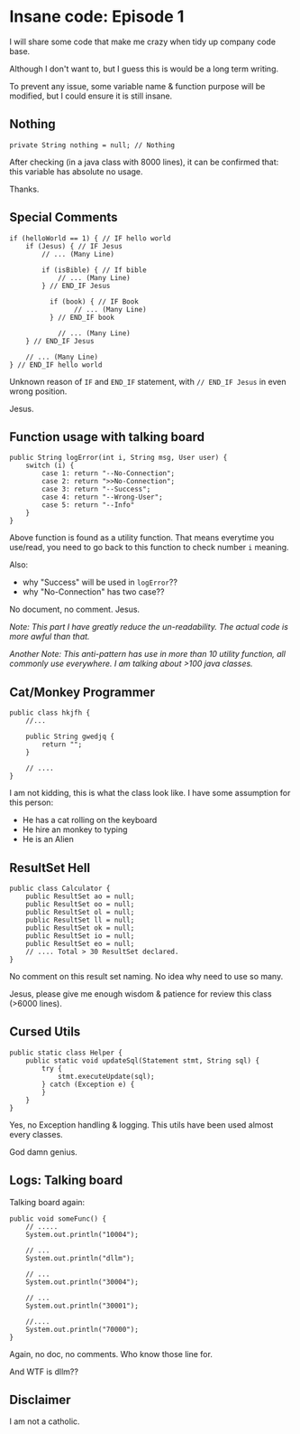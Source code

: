 # Insane code: Episode 1

I will share some code that make me crazy when tidy up company code base.

Although I don't want to, but I guess this is would be a long term writing. 

To prevent any issue, some variable name & function purpose will be modified, but I could ensure it is still insane.

## Nothing
```
private String nothing = null; // Nothing
```
After checking (in a java class with 8000 lines), it can be confirmed that: this variable has absolute no usage.

Thanks.

## Special Comments
```
if (helloWorld == 1) { // IF hello world
	if (Jesus) { // IF Jesus
      	// ... (Many Line)
      	
		if (isBible) { // If bible
			// ... (Many Line)
		} // END_IF Jesus

	      if (book) { // IF Book
        		// ... (Many Line)
	      } // END_IF book

      		// ... (Many Line)
  	} // END_IF Jesus
	
	// ... (Many Line)
} // END_IF hello world
```
Unknown reason of `IF` and `END_IF` statement, with `// END_IF Jesus` in even wrong position.

Jesus.

## Function usage with talking board
```
public String logError(int i, String msg, User user) {
	switch (i) {
		case 1: return "--No-Connection";
		case 2: return ">>No-Connection";
		case 3: return "--Success";
		case 4: return "--Wrong-User";
		case 5: return "--Info"
	}
}
```
Above function is found as a utility function.
That means everytime you use/read, you need to go back to this function to check number `i` meaning.

Also:
- why "Success" will be used in `logError`??
- why "No-Connection" has two case??

No document, no comment. Jesus.

*Note: This part I have greatly reduce the un-readability. The actual code is more awful than that.*

*Another Note: This anti-pattern has use in more than 10 utility function, all commonly use everywhere. I am talking about >100 java classes.*

## Cat/Monkey Programmer
```
public class hkjfh {
	//...

	public String gwedjq {
		return "";
	}

	// ....
}
```

I am not kidding, this is what the class look like. I have some assumption for this person:
- He has a cat rolling on the keyboard
- He hire an monkey to typing
- He is an Alien

## ResultSet Hell
```
public class Calculator {
	public ResultSet ao = null;
	public ResultSet oo = null;
	public ResultSet ol = null;
	public ResultSet ll = null;
	public ResultSet ok = null;
	public ResultSet io = null;
	public ResultSet eo = null;
	// .... Total > 30 ResultSet declared.
}
```

No comment on this result set naming. No idea why need to use so many.

Jesus, please give me enough wisdom & patience for review this class (>6000 lines).

## Cursed Utils
```
public static class Helper {
	public static void updateSql(Statement stmt, String sql) {
		try {
			stmt.executeUpdate(sql);
		} catch (Exception e) {
		}
	}
}
```
Yes, no Exception handling & logging. This utils have been used almost every classes.

God damn genius.

## Logs: Talking board
Talking board again:
```
public void someFunc() {
	// .....
	System.out.println("10004");

	// ...
	System.out.println("dllm");

	// ...
	System.out.println("30004");

	// ...
	System.out.println("30001");

	//....
	System.out.println("70000");
}
```

Again, no doc, no comments. Who know those line for.

And WTF is dllm??

## Disclaimer
I am not a catholic.


